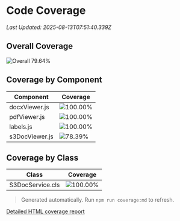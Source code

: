 # Code Coverage

_Last Updated: 2025-08-13T07:51:40.339Z_

## Overall Coverage

![Overall 79.64%](https://img.shields.io/badge/-79.64%25-yellow?label=Overall%20Coverage)

## Coverage by Component

| Component | Coverage |
| --- | --- |
| docxViewer.js | ![100.00%](https://img.shields.io/badge/-100.00%25-brightgreen?label=) |
| pdfViewer.js | ![100.00%](https://img.shields.io/badge/-100.00%25-brightgreen?label=) |
| labels.js | ![100.00%](https://img.shields.io/badge/-100.00%25-brightgreen?label=) |
| s3DocViewer.js | ![78.39%](https://img.shields.io/badge/-78.39%25-yellow?label=) |

## Coverage by Class

| Class | Coverage |
| --- | --- |
| S3DocService.cls | ![100.00%](https://img.shields.io/badge/-100.00%25-brightgreen?label=) |

> Generated automatically. Run `npm run coverage:md` to refresh.

[Detailed HTML coverage report](../coverage/lcov-report/index.html)

